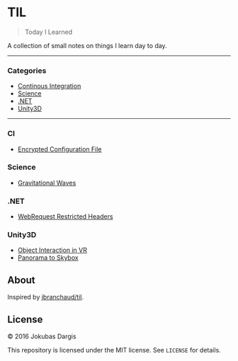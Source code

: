 # TIL

> Today I Learned

A collection of small notes on things I learn day to day.

---

### Categories

* [Continous Integration](#CI)
* [Science](#Science)
* [.NET](#.NET)
* [Unity3D](#Unity3D)

---

### CI

- [Encrypted Configuration File](ci/encrypted-configuration-file.md)

### Science

- [Gravitational Waves](science/gravitational-waves.md)

### .NET

- [WebRequest Restricted Headers](dotnet/webrequest-restricted-headers.md)

### Unity3D

- [Object Interaction in VR](unity3d/object-interaction-in-vr.md)
- [Panorama to Skybox](unity3d/panorama-to-skybox.md)


## About

Inspired by [jbranchaud/til](https://github.com/jbranchaud/til).

## License

&copy; 2016 Jokubas Dargis

This repository is licensed under the MIT license. See `LICENSE` for
details.
